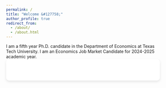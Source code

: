 ```yaml
---
permalink: /
title: "Welcome &#127758;"
author_profile: true
redirect_from: 
  - /about/
  - /about.html
---
```

<p>
  <div>
    I am a fifth year Ph.D. candidate in the Department of Economics at Texas Tech University. I am an Economics Job Market Candidate for 2024-2025 academic year.
  </div>

  <div style="display: flex; align-items: flex-start; margin-bottom: 30px; background-color: white; border: 1px solid white; border-radius: 10px; padding: 20px; box-shadow: 0 4px 8px rgba(0, 0, 0, 0.1);">
  <div style="flex: 1.5; margin-right: 20px; align-self: center;">
  <div style="flex: 2;">
    <p, align = "justify; margin-bottom: 5px;"> </p>
      
      
  </div>
</div>
</p>


